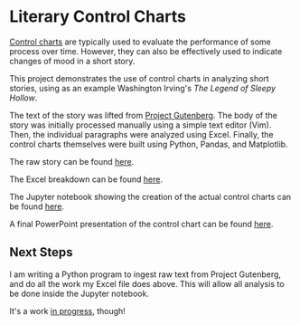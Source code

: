 # Literary Control Charts
[Control charts](https://en.wikipedia.org/wiki/Control_chart) are typically used to evaluate the performance of some process over time.  However, they can also be effectively used to indicate changes of mood in a short story.

This project demonstrates the use of control charts in analyzing short stories, using as an example Washington Irving's _The Legend of Sleepy Hollow_.

The text of the story was lifted from [Project Gutenberg](https://www.gutenberg.org/ebooks/41).  The body of the story was initially processed manually using a simple text editor (Vim).  Then, the individual paragraphs were analyzed using Excel.  Finally, the control charts themselves were built using Python, Pandas, and Matplotlib.

The raw story can be found [here](https://github.com/peterjmartinson/control-charts/blob/dev-pipeline/Texts/SleepyHollow.txt).

The Excel breakdown can be found [here](https://github.com/peterjmartinson/control-charts/blob/dev-pipeline/Spreadsheets/SleepyHollowPData.xlsx).

The Jupyter notebook showing the creation of the actual control charts can be found [here](https://github.com/peterjmartinson/control-charts/blob/dev-pipeline/Notebooks/SleepyHollow_Analysis.ipynb).

A final PowerPoint presentation of the control chart can be found [here](https://github.com/peterjmartinson/control-charts/blob/dev-pipeline/Martinson_ControlCharts.pptx).

## Next Steps
I am writing a Python program to ingest raw text from Project Gutenberg, and do all the work my Excel file does above.  This will allow all analysis to be done inside the Jupyter notebook.

It's a work [in progress](https://github.com/peterjmartinson/control-charts/tree/dev-pipeline/Code), though!
